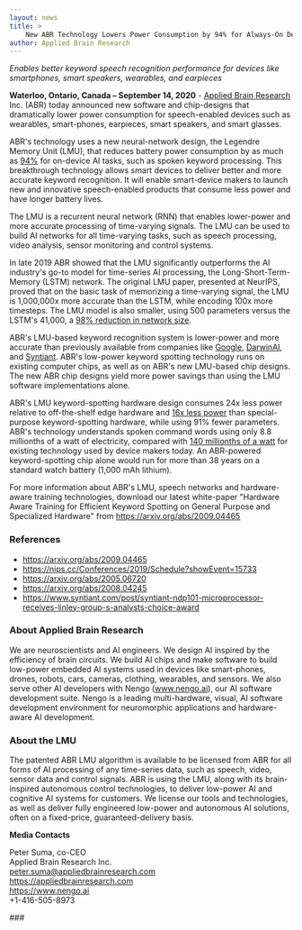 ```yaml
---
layout: news
title: >
    New ABR Technology Lowers Power Consumption by 94% for Always-On Devices
author: Applied Brain Research
---
```


*Enables better keyword speech recognition performance for devices
like smartphones, smart speakers, wearables, and earpieces*

**Waterloo, Ontario, Canada – September 14, 2020** -
[Applied Brain Research](https://www.appliedbrainresearch.com/)
Inc. (ABR) today announced new software and chip-designs that
dramatically lower power consumption for speech-enabled devices such
as wearables, smart-phones, earpieces, smart speakers, and smart
glasses.

ABR's technology uses a new neural-network design, the Legendre Memory
Unit (LMU), that reduces battery power consumption by as much as
[94%](https://arxiv.org/abs/2009.04465) for on-device AI tasks, such
as spoken keyword processing. This breakthrough technology allows
smart devices to deliver better and more accurate keyword
recognition. It will enable smart-device makers to launch new and
innovative speech-enabled products that consume less power and have
longer battery lives.

The LMU is a recurrent neural network (RNN) that enables lower-power
and more accurate processing of time-varying signals.  The LMU can be
used to build AI networks for all time-varying tasks, such as speech
processing, video analysis, sensor monitoring and control systems.

In late 2019 ABR showed that the LMU significantly outperforms the AI
industry's go-to model for time-series AI processing, the
Long-Short-Term-Memory (LSTM) network.  The original LMU paper,
presented at NeurIPS, proved that on the basic task of memorizing a
time-varying signal, the LMU is 1,000,000x more accurate than the
LSTM, while encoding 100x more timesteps. The LMU model is also
smaller, using 500 parameters versus the LSTM's 41,000, a [98%
reduction in network
size](https://nips.cc/Conferences/2019/Schedule?showEvent=15733).

ABR's LMU-based keyword recognition system is lower-power and more
accurate than previously available from companies like
[Google](https://arxiv.org/abs/2005.06720),
[DarwinAI](https://arxiv.org/abs/2008.04245), and
[Syntiant](https://www.syntiant.com/post/syntiant-ndp101-microprocessor-receives-linley-group-s-analysts-choice-award). ABR's
low-power keyword spotting technology runs on existing computer chips,
as well as on ABR's new LMU-based chip designs. The new ABR chip
designs yield more power savings than using the LMU software
implementations alone.

ABR's LMU keyword-spotting hardware design consumes 24x less power
relative to off-the-shelf edge hardware and [16x less
power](https://arxiv.org/abs/2009.04465) than special-purpose
keyword-spotting hardware, while using 91% fewer parameters. ABR's
technology understands spoken command words using only 8.8 millionths
of a watt of electricity, compared with [140 millionths of a
watt](https://arxiv.org/abs/2008.04245) for existing technology used
by device makers today. An ABR-powered keyword-spotting chip alone
would run for more than 38 years on a standard watch battery (1,000
mAh lithium).

For more information about ABR's LMU, speech networks and
hardware-aware training technologies, download our latest white-paper
"Hardware Aware Training for Efficient Keyword Spotting on General
Purpose and Specialized Hardware" from
<https://arxiv.org/abs/2009.04465>

### References

- <https://arxiv.org/abs/2009.04465>
- <https://nips.cc/Conferences/2019/Schedule?showEvent=15733>
- <https://arxiv.org/abs/2005.06720>
- <https://arxiv.org/abs/2008.04245>
- <https://www.syntiant.com/post/syntiant-ndp101-microprocessor-receives-linley-group-s-analysts-choice-award>

### About Applied Brain Research
We are neuroscientists and AI engineers. We design AI inspired by the
efficiency of brain circuits. We build AI chips and make software to
build low-power embedded AI systems used in devices like smart-phones,
drones, robots, cars, cameras, clothing, wearables, and sensors. We
also serve other AI developers with Nengo (www.nengo.ai), our AI
software development suite. Nengo is a leading multi-hardware, visual,
AI software development environment for neuromorphic applications and
hardware-aware AI development.

### About the LMU
The patented ABR LMU algorithm is available to be licensed from ABR
for all forms of AI processing of any time-series data, such as
speech, video, sensor data and control signals. ABR is using the LMU,
along with its brain-inspired autonomous control technologies, to
deliver low-power AI and cognitive AI systems for customers. We
license our tools and technologies, as well as deliver fully
engineered low-power and autonomous AI solutions, often on a
fixed-price, guaranteed-delivery basis.

**Media Contacts**

Peter Suma, co-CEO<br>
Applied Brain Research Inc.<br>
peter.suma@appliedbrainresearch.com<br>
<https://appliedbrainresearch.com><br>
<https://www.nengo.ai><br>
+1-416-505-8973

\#\#\#
